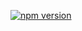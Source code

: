 [![npm version](https://badge.fury.io/js/bacon.react.html.svg)](http://badge.fury.io/js/bacon.react.html)
